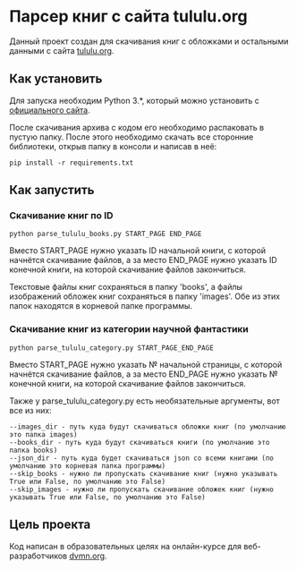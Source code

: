 # Парсер книг с сайта tululu.org

Данный проект создан для скачивания книг с обложками и остальными данными с сайта [tululu.org](https://tululu.org/).

## Как установить

Для запуска необходим Python 3.*, который можно установить с [официального сайта](https://www.python.org/).

После скачивания архива с кодом его необходимо распаковать в пустую папку. После этого необходимо скачать все сторонние библиотеки, открыв папку в консоли и написав в неё:
```
pip install -r requirements.txt
```

## Как запустить
### Скачивание книг по ID
```
python parse_tululu_books.py START_PAGE END_PAGE
```
Вместо START_PAGE нужно указать ID начальной книги, с которой начнётся скачивание файлов, а за место END_PAGE нужно указать ID конечной книги, на которой скачивание файлов закончиться.

Текстовые файлы книг сохраняться в папку 'books', а файлы изображений обложек книг сохраняться в папку 'images'. Обе из этих папок находятся в корневой папке программы.

### Скачивание книг из категории научной фантастики
```
python parse_tululu_category.py START_PAGE_END_PAGE
```
Вместо START_PAGE нужно указать № начальной страницы, с которой начнётся скачивание файлов, а за место END_PAGE нужно указать № конечной книги, на которой скачивание файлов закончиться.

Также у parse_tululu_category.py есть необязательные аргументы, вот все из них:
```
--images_dir - путь куда будут скачиваться обложки книг (по умолчанию это папка images)
--books_dir - путь куда будут скачиваться книги (по умолчанию это папка books)
--json_dir - путь куда будет скачиваться json со всеми книгами (по умолчанию это корневая папка программы)
--skip_books - нужно ли пропускать скачивание книг (нужно указывать True или False, по умолчанию это False)
--skip_images - нужно ли пропускать скачивание обложек книг (нужно указывать True или False, по умолчанию это False)
```
## Цель проекта

Код написан в образовательных целях на онлайн-курсе для веб-разработчиков [dvmn.org](https://dvmn.org/).
